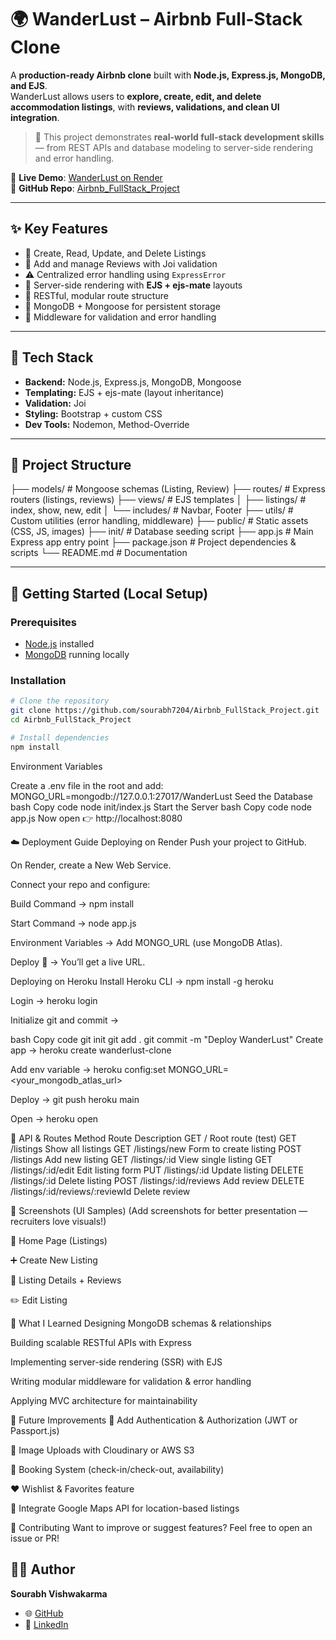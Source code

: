 # 🌍 WanderLust – Airbnb Full-Stack Clone

A **production-ready Airbnb clone** built with **Node.js, Express.js, MongoDB, and EJS**.  
WanderLust allows users to **explore, create, edit, and delete accommodation listings**, with **reviews, validations, and clean UI integration**.  

> 🚀 This project demonstrates **real-world full-stack development skills** — from REST APIs and database modeling to server-side rendering and error handling.  

🔗 **Live Demo**: [WanderLust on Render](https://airbnb-project-qk0s.onrender.com/listings)  
🔗 **GitHub Repo**: [Airbnb_FullStack_Project](https://github.com/sourabh7204/Airbnb_FullStack_Project)

---

## ✨ Key Features

- 🏡 Create, Read, Update, and Delete Listings  
- 📝 Add and manage Reviews with Joi validation  
- ⚠️ Centralized error handling using `ExpressError`  
- 🎨 Server-side rendering with **EJS + ejs-mate** layouts  
- 🔄 RESTful, modular route structure  
- 💾 MongoDB + Mongoose for persistent storage  
- 🧩 Middleware for validation and error handling  

---

## 🧰 Tech Stack

- **Backend:** Node.js, Express.js, MongoDB, Mongoose  
- **Templating:** EJS + ejs-mate (layout inheritance)  
- **Validation:** Joi  
- **Styling:** Bootstrap + custom CSS  
- **Dev Tools:** Nodemon, Method-Override  

---

## 📂 Project Structure

├── models/ # Mongoose schemas (Listing, Review)
├── routes/ # Express routers (listings, reviews)
├── views/ # EJS templates
│ ├── listings/ # index, show, new, edit
│ └── includes/ # Navbar, Footer
├── utils/ # Custom utilities (error handling, middleware)
├── public/ # Static assets (CSS, JS, images)
├── init/ # Database seeding script
├── app.js # Main Express app entry point
├── package.json # Project dependencies & scripts
└── README.md # Documentation

---

## 🚀 Getting Started (Local Setup)

### Prerequisites
- [Node.js](https://nodejs.org/) installed  
- [MongoDB](https://www.mongodb.com/try/download/community) running locally  

### Installation

```bash
# Clone the repository
git clone https://github.com/sourabh7204/Airbnb_FullStack_Project.git
cd Airbnb_FullStack_Project

# Install dependencies
npm install
```
Environment Variables

Create a .env file in the root and add:
MONGO_URL=mongodb://127.0.0.1:27017/WanderLust
Seed the Database
bash
Copy code
node init/index.js
Start the Server
bash
Copy code
node app.js
Now open 👉 http://localhost:8080

☁️ Deployment Guide
Deploying on Render
Push your project to GitHub.

On Render, create a New Web Service.

Connect your repo and configure:

Build Command → npm install

Start Command → node app.js

Environment Variables → Add MONGO_URL (use MongoDB Atlas).

Deploy 🎉 → You’ll get a live URL.

Deploying on Heroku
Install Heroku CLI → npm install -g heroku

Login → heroku login

Initialize git and commit →

bash
Copy code
git init
git add .
git commit -m "Deploy WanderLust"
Create app → heroku create wanderlust-clone

Add env variable → heroku config:set MONGO_URL=<your_mongodb_atlas_url>

Deploy → git push heroku main

Open → heroku open

📡 API & Routes
Method	Route	Description
GET	/	Root route (test)
GET	/listings	Show all listings
GET	/listings/new	Form to create listing
POST	/listings	Add new listing
GET	/listings/:id	View single listing
GET	/listings/:id/edit	Edit listing form
PUT	/listings/:id	Update listing
DELETE	/listings/:id	Delete listing
POST	/listings/:id/reviews	Add review
DELETE	/listings/:id/reviews/:reviewId	Delete review

📸 Screenshots (UI Samples)
(Add screenshots for better presentation — recruiters love visuals!)

🏡 Home Page (Listings)

➕ Create New Listing

📝 Listing Details + Reviews

✏️ Edit Listing

📌 What I Learned
Designing MongoDB schemas & relationships

Building scalable RESTful APIs with Express

Implementing server-side rendering (SSR) with EJS

Writing modular middleware for validation & error handling

Applying MVC architecture for maintainability

🔮 Future Improvements
🔑 Add Authentication & Authorization (JWT or Passport.js)

📸 Image Uploads with Cloudinary or AWS S3

📅 Booking System (check-in/check-out, availability)

❤️ Wishlist & Favorites feature

📍 Integrate Google Maps API for location-based listings

🤝 Contributing
Want to improve or suggest features?
Feel free to open an issue or PR!

## 👨‍💻 Author  

**Sourabh Vishwakarma**  
- 🌐 [GitHub](https://github.com/sourabh7204)  
- 💼 [LinkedIn](https://www.linkedin.com/in/sourabh7204)  
